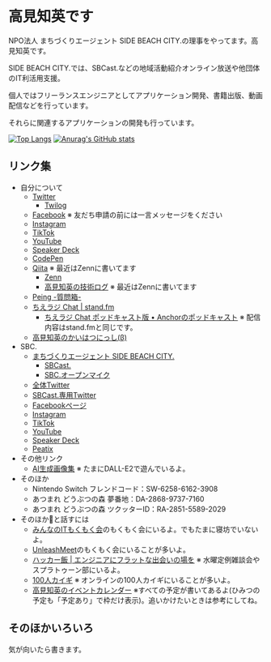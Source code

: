 # 高見知英です
NPO法人 まちづくりエージェント SIDE BEACH CITY.の理事をやってます。高見知英です。

SIDE BEACH CITY.では、SBCast.などの地域活動紹介オンライン放送や他団体のIT利活用支援。

個人ではフリーランスエンジニアとしてアプリケーション開発、書籍出版、動画配信などを行っています。

それらに関連するアプリケーションの開発も行っています。

[![Top Langs](https://github-readme-stats.vercel.app/api/top-langs/?username=TakamiChie&layout=compact)](https://github.com/anuraghazra/github-readme-stats) [![Anurag's GitHub stats](https://github-readme-stats.vercel.app/api?username=TakamiChie)](https://github.com/anuraghazra/github-readme-stats)

## リンク集

* 自分について
  * [Twitter](https://twitter.com/TakamiChie)
    * [Twilog](https://twilog.org/TakamiChie)
  * [Facebook](https://www.facebook.com/TakamiChie/) ※ 友だち申請の前には一言メッセージをください
  * [Instagram](https://www.instagram.com/takamichie/)
  * [TikTok](https://www.tiktok.com/@takamichie)
  * [YouTube](https://www.youtube.com/channel/UCCBU_oPmEe9l9s_xNaWu6gQ)
  * [Speaker Deck](https://speakerdeck.com/takamichie/)
  * [CodePen](https://codepen.io/TakamiChie)
  * [Qiita](https://qiita.com/TakamiChie) ※ 最近はZennに書いてます
    * [Zenn](https://zenn.dev/takamichie)
    * [高見知英の技術ログ](https://devblog.onpu-tamago.net/) ※ 最近はZennに書いてます
  * [Peing \-質問箱\-](https://peing.net/ja/takamichie)
  * [ちえラジ Chat \| stand\.fm](https://stand.fm/channels/5f7a95b2f04555115d70a146)
    * [ちえラジ Chat ポッドキャスト版 • Anchorのポッドキャスト](https://anchor.fm/takamichie) ※ 配信内容はstand.fmと同じです。
  * [高見知英のかいはつにっし\(β\)](https://blog.onpu-tamago.net/)
* SBC.
  * [まちづくりエージェント SIDE BEACH CITY\.](https://sbc.yokohama/)
    * [SBCast\.](https://sbc.yokohama/sbcast)
    * [SBC\.オープンマイク](https://sbc.yokohama/sbc-openmic)
  * [全体Twitter](https://twitter.com/sidebeachcity)
  * [SBCast.専用Twitter](https://twitter.com/sbcast045)
  * [Facebookページ](https://www.facebook.com/realcityagentsbc)
  * [Instagram](https://www.instagram.com/sbc.yokohama/)
  * [TikTok](https://www.tiktok.com/@sbc.yokohama)
  * [YouTube](https://www.youtube.com/channel/UCXIlDY1V9Aff-jp_ByHJPOQ)
  * [Speaker Deck](https://speakerdeck.com/cityagentsbc)
  * [Peatix](https://sbc-community.peatix.com/)
* その他リンク
  * [AI生成画像集](https://photos.app.goo.gl/FwDNi87SGGJxoEnQ9) ※ たまにDALL-E2で遊んでいるよ。
* そのほか
  * Nintendo Switch フレンドコード：SW-6258-6162-3908
  * あつまれ どうぶつの森 夢番地：DA-2868-9737-7160
  * あつまれ どうぶつの森 ツクッターID：RA-2851-5589-2029
* そのほか👧と話すには
  * [みんなのITもくもく会](https://itmokumoku.connpass.com/)のもくもく会にいるよ。でもたまに寝坊でいないよ。
  * [UnleashMeet](https://www.unleash-meet.info/)のもくもく会にいることが多いよ。
  * [ハッカー飯 \| エンジニアにフラットな出会いの場を](https://hackermeshi.com/profiles/711) ※ 水曜定例雑談会やスプラトゥーン部にいるよ。
  * [100人カイギ](https://100ninkaigi.com/) ※ オンラインの100人カイギにいることが多いよ。
  * [高見知英のイベントカレンダー](http://bit.ly/takamichie_event) ※すべての予定が書いてあるよ(ひみつの予定も「予定あり」で枠だけ表示)。追いかけたいときは参考にしてね。
  
## そのほかいろいろ

気が向いたら書きます。

<!--
**TakamiChie/TakamiChie** is a ✨ _special_ ✨ repository because its `README.md` (this file) appears on your GitHub profile.

Here are some ideas to get you started:

- 🔭 I’m currently working on ...
- 🌱 I’m currently learning ...
- 👯 I’m looking to collaborate on ...
- 🤔 I’m looking for help with ...
- 💬 Ask me about ...
- 📫 How to reach me: ...
- 😄 Pronouns: ...
- ⚡ Fun fact: ...
-->
